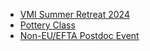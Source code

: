 * [VMI Summer Retreat 2024](#vmi-summer-retreat-2024)
* [Pottery Class](#pottery-class)
* [Non-EU/EFTA Postdoc Event](#non-eu-efta-postdoc-event)
